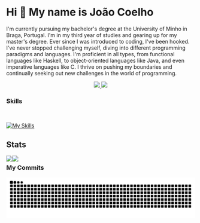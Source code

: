 Hi 👋 My name is João Coelho
=============================

I'm currently pursuing my bachelor's degree at the University of Minho in Braga, Portugal. I'm in my third year of studies and gearing up for my master's degree.
Ever since I was introduced to coding, I've been hooked. I've never stopped challenging myself, diving into different programming paradigms and languages. 
I'm proficient in all types, from functional languages like Haskell, to object-oriented languages like Java, and even imperative languages like C. I thrive on pushing my boundaries and continually seeking out new challenges in the world of programming.

<div align="center">
  <a href="mailto:jhcoelho03@gmail.com">
    <img src="https://img.shields.io/badge/Gmail-333333?style=for-the-badge&logo=gmail&logoColor=red" />
  </a>
  <a href="https://www.linkedin.com/in/jo%C3%A3o-coelho-3a465b266" target="_blank">
    <img src="https://img.shields.io/badge/LinkedIn-0077B5?style=for-the-badge&logo=linkedin&logoColor=white" target="_blank" />
  </a>
</div>

### Skills
</br>

[![My Skills](https://skillicons.dev/icons?i=c,java,py,js,rust,cpp,css,elixir,haskell,html&perline=5)](https://skillicons.dev)

## Stats
<img align="left" src="https://github-readme-stats.vercel.app/api?username=JoaoCoelho2003&show_icons=true&theme=dark"/>
<img align="left" src="https://github-readme-stats.vercel.app/api/top-langs/?username=JoaoCoelho2003&show_icons=true&theme=dark"/>

#

### My Commits

![snake gif](https://github.com/JoaoCoelho2003/JoaoCoelho2003/blob/manual-run-output/only-svg/github-contribution-grid-snake-dark.svg)
